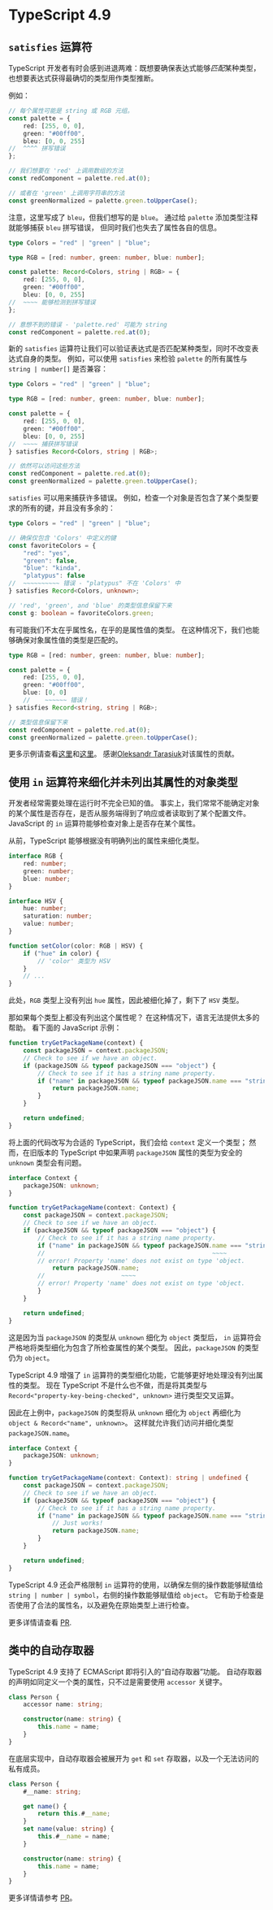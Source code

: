 # TypeScript 4.9

## `satisfies` 运算符

TypeScript 开发者有时会感到进退两难：既想要确保表达式能够*匹配*某种类型，也想要表达式获得最确切的类型用作类型推断。

例如：

```ts
// 每个属性可能是 string 或 RGB 元组。
const palette = {
    red: [255, 0, 0],
    green: "#00ff00",
    bleu: [0, 0, 255]
//  ^^^^ 拼写错误
};

// 我们想要在 'red' 上调用数组的方法
const redComponent = palette.red.at(0);

// 或者在 'green' 上调用字符串的方法
const greenNormalized = palette.green.toUpperCase();
```

注意，这里写成了 `bleu`，但我们想写的是 `blue`。
通过给 `palette` 添加类型注释就能够捕获 `bleu` 拼写错误，
但同时我们也失去了属性各自的信息。

```ts
type Colors = "red" | "green" | "blue";

type RGB = [red: number, green: number, blue: number];

const palette: Record<Colors, string | RGB> = {
    red: [255, 0, 0],
    green: "#00ff00",
    bleu: [0, 0, 255]
//  ~~~~ 能够检测到拼写错误
};

// 意想不到的错误 - 'palette.red' 可能为 string
const redComponent = palette.red.at(0);
```

新的 `satisfies` 运算符让我们可以验证表达式是否匹配某种类型，同时不改变表达式自身的类型。
例如，可以使用 `satisfies` 来检验 `palette` 的所有属性与 `string | number[]` 是否兼容：

```ts
type Colors = "red" | "green" | "blue";

type RGB = [red: number, green: number, blue: number];

const palette = {
    red: [255, 0, 0],
    green: "#00ff00",
    bleu: [0, 0, 255]
//  ~~~~ 捕获拼写错误
} satisfies Record<Colors, string | RGB>;

// 依然可以访问这些方法
const redComponent = palette.red.at(0);
const greenNormalized = palette.green.toUpperCase();
```

`satisfies` 可以用来捕获许多错误。
例如，检查一个对象是否包含了某个类型要求的所有的键，并且没有多余的：

```ts
type Colors = "red" | "green" | "blue";

// 确保仅包含 'Colors' 中定义的键
const favoriteColors = {
    "red": "yes",
    "green": false,
    "blue": "kinda",
    "platypus": false
//  ~~~~~~~~~~ 错误 - "platypus" 不在 'Colors' 中
} satisfies Record<Colors, unknown>;

// 'red', 'green', and 'blue' 的类型信息保留下来
const g: boolean = favoriteColors.green;
```

有可能我们不太在乎属性名，在乎的是属性值的类型。
在这种情况下，我们也能够确保对象属性值的类型是匹配的。

```ts
type RGB = [red: number, green: number, blue: number];

const palette = {
    red: [255, 0, 0],
    green: "#00ff00",
    blue: [0, 0]
    //    ~~~~~~ 错误！
} satisfies Record<string, string | RGB>;

// 类型信息保留下来
const redComponent = palette.red.at(0);
const greenNormalized = palette.green.toUpperCase();
```

更多示例请查看[这里](https://github.com/microsoft/TypeScript/issues/47920)和[这里](https://github.com/microsoft/TypeScript/pull/46827)。
感谢[Oleksandr Tarasiuk](https://github.com/a-tarasyuk)对该属性的贡献。

## 使用 `in` 运算符来细化并未列出其属性的对象类型

开发者经常需要处理在运行时不完全已知的值。
事实上，我们常常不能确定对象的某个属性是否存在，是否从服务端得到了响应或者读取到了某个配置文件。
JavaScript 的 `in` 运算符能够检查对象上是否存在某个属性。

从前，TypeScript 能够根据没有明确列出的属性来细化类型。

```ts
interface RGB {
    red: number;
    green: number;
    blue: number;
}

interface HSV {
    hue: number;
    saturation: number;
    value: number;
}

function setColor(color: RGB | HSV) {
    if ("hue" in color) {
        // 'color' 类型为 HSV
    }
    // ...
}
```

此处，`RGB` 类型上没有列出 `hue` 属性，因此被细化掉了，剩下了 `HSV` 类型。

那如果每个类型上都没有列出这个属性呢？
在这种情况下，语言无法提供太多的帮助。
看下面的 JavaScript 示例：

```ts
function tryGetPackageName(context) {
    const packageJSON = context.packageJSON;
    // Check to see if we have an object.
    if (packageJSON && typeof packageJSON === "object") {
        // Check to see if it has a string name property.
        if ("name" in packageJSON && typeof packageJSON.name === "string") {
            return packageJSON.name;
        }
    }

    return undefined;
}
```

将上面的代码改写为合适的 TypeScript，我们会给 `context` 定义一个类型；
然而，在旧版本的 TypeScript 中如果声明 `packageJSON` 属性的类型为安全的 `unknown` 类型会有问题。

```ts
interface Context {
    packageJSON: unknown;
}

function tryGetPackageName(context: Context) {
    const packageJSON = context.packageJSON;
    // Check to see if we have an object.
    if (packageJSON && typeof packageJSON === "object") {
        // Check to see if it has a string name property.
        if ("name" in packageJSON && typeof packageJSON.name === "string") {
        //                                              ~~~~
        // error! Property 'name' does not exist on type 'object.
            return packageJSON.name;
        //                     ~~~~
        // error! Property 'name' does not exist on type 'object.
        }
    }

    return undefined;
}
```

这是因为当 `packageJSON` 的类型从 `unknown` 细化为 `object` 类型后，
`in` 运算符会严格地将类型细化为包含了所检查属性的某个类型。
因此，`packageJSON` 的类型仍为 `object`。

TypeScript 4.9 增强了 `in` 运算符的类型细化功能，它能够更好地处理没有列出属性的类型。
现在 TypeScript 不是什么也不做，而是将其类型与 `Record<"property-key-being-checked", unknown>` 进行类型交叉运算。

因此在上例中，`packageJSON` 的类型将从 `unknown` 细化为 `object` 再细化为 `object & Record<"name", unknown>`。
这样就允许我们访问并细化类型 `packageJSON.name`。

```ts
interface Context {
    packageJSON: unknown;
}

function tryGetPackageName(context: Context): string | undefined {
    const packageJSON = context.packageJSON;
    // Check to see if we have an object.
    if (packageJSON && typeof packageJSON === "object") {
        // Check to see if it has a string name property.
        if ("name" in packageJSON && typeof packageJSON.name === "string") {
            // Just works!
            return packageJSON.name;
        }
    }

    return undefined;
}
```

TypeScript 4.9 还会严格限制 `in` 运算符的使用，以确保左侧的操作数能够赋值给 `string | number | symbol`，右侧的操作数能够赋值给 `object`。
它有助于检查是否使用了合法的属性名，以及避免在原始类型上进行检查。

更多详情请查看 [PR](https://github.com/microsoft/TypeScript/pull/50666).

## 类中的自动存取器

TypeScript 4.9 支持了 ECMAScript 即将引入的“自动存取器”功能。
自动存取器的声明如同定义一个类的属性，只不过是需要使用 `accessor` 关键字。

```ts
class Person {
    accessor name: string;

    constructor(name: string) {
        this.name = name;
    }
}
```

在底层实现中，自动存取器会被展开为 `get` 和 `set` 存取器，以及一个无法访问的私有成员。

```ts
class Person {
    #__name: string;

    get name() {
        return this.#__name;
    }
    set name(value: string) {
        this.#__name = name;
    }

    constructor(name: string) {
        this.name = name;
    }
}
```

更多详情请参考 [PR](https://github.com/microsoft/TypeScript/pull/49705)。
